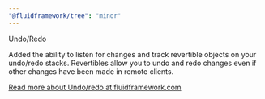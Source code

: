 ```yaml
---
"@fluidframework/tree": "minor"
---
```


Undo/Redo

Added the ability to listen for changes and track revertible objects on your undo/redo stacks. Revertibles allow you to
undo and redo changes even if other changes have been made in remote clients. 

[Read more about Undo/redo at fluidframework.com](https://fluidframework.com/docs/data-structures/tree/#undoredo-support)

